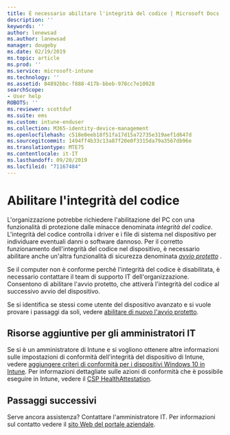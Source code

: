 ```yaml
---
title: È necessario abilitare l'integrità del codice | Microsoft Docs
description: ''
keywords: ''
author: lenewsad
ms.author: lanewsad
manager: dougeby
ms.date: 02/19/2019
ms.topic: article
ms.prod: ''
ms.service: microsoft-intune
ms.technology: ''
ms.assetid: 84892bbc-f888-417b-bbeb-978cc7e10028
searchScope:
- User help
ROBOTS: ''
ms.reviewer: scottduf
ms.suite: ems
ms.custom: intune-enduser
ms.collection: M365-identity-device-management
ms.openlocfilehash: c518e0eeb18f51fa17d15a72735e319aef1d647d
ms.sourcegitcommit: 1494ff4b33c13a87f20e0f3315da79a3567db96e
ms.translationtype: MTE75
ms.contentlocale: it-IT
ms.lasthandoff: 09/20/2019
ms.locfileid: "71167484"
---
```

# <a name="enable-code-integrity"></a>Abilitare l'integrità del codice

L'organizzazione potrebbe richiedere l'abilitazione del PC con una funzionalità di protezione dalle minacce denominata *integrità del codice*. L'integrità del codice controlla i driver e i file di sistema nel dispositivo per individuare eventuali danni o software dannoso. Per il corretto funzionamento dell'integrità del codice nel dispositivo, è necessario abilitare anche un'altra funzionalità di sicurezza denominata [*avvio protetto*](https://docs.microsoft.com/windows/security/information-protection/secure-the-windows-10-boot-process#secure-boot) .

Se il computer non è conforme perché l'integrità del codice è disabilitata, è necessario contattare il team di supporto IT dell'organizzazione. Consentono di abilitare l'avvio protetto, che attiverà l'integrità del codice al successivo avvio del dispositivo.

Se si identifica se stessi come utente del dispositivo avanzato e si vuole provare i passaggi da soli, vedere [abilitare di nuovo l'avvio protetto](https://docs.microsoft.com/windows-hardware/manufacture/desktop/disabling-secure-boot#re-enable-secure-boot).

## <a name="additional-resources-for-it-administrators"></a>Risorse aggiuntive per gli amministratori IT

Se si è un amministratore di Intune e si vogliono ottenere altre informazioni sulle impostazioni di conformità dell'integrità del dispositivo di Intune, vedere [aggiungere criteri di conformità per i dispositivi Windows 10 in Intune](https://docs.microsoft.com/intune/compliance-policy-create-windows.md). Per informazioni dettagliate sulle azioni di conformità che è possibile eseguire in Intune, vedere il [CSP HealthAttestation](https://docs.microsoft.com/windows/client-management/mdm/healthattestation-csp#step-8-take-appropriate-policy-action-based-on-evaluation-results).  

## <a name="next-steps"></a>Passaggi successivi

Serve ancora assistenza? Contattare l'amministratore IT. Per informazioni sul contatto vedere il [sito Web del portale aziendale](https://go.microsoft.com/fwlink/?linkid=2010980).
